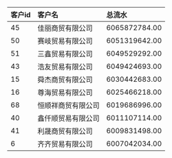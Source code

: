 | 客户id | 客户名 | 总流水 |
| :--- | :--- | :--- |
| 45 | 佳丽商贸有限公司 | 6065872784.00 |
| 50 | 赛岐贸易有限公司 | 6051319642.00 |
| 51 | 三鑫贸易有限公司 | 6049529292.00 |
| 43 | 浩友贸易有限公司 | 6049424693.00 |
| 15 | 舜杰商贸有限公司 | 6030442683.00 |
| 16 | 尊海贸易有限公司 | 6025466218.00 |
| 68 | 恒顺祥商贸有限公司 | 6019686996.00 |
| 40 | 鑫仟顺贸易有限公司 | 6011107114.00 |
| 41 | 利晟商贸有限公司 | 6009831498.00 |
| 6 | 齐齐贸易有限公司 | 6007042034.00 |
